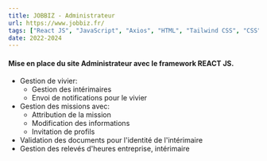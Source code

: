 ```yaml
---
title: JOBBIZ - Administrateur
url: https://www.jobbiz.fr/
tags: ["React JS", "JavaScript", "Axios", "HTML", "Tailwind CSS", "CSS",]
date: 2022-2024
---
```


#### Mise en place du site Administrateur avec le framework REACT JS. 

- Gestion de vivier:
    - Gestion des intérimaires
    - Envoi de notifications pour le vivier
- Gestion des missions avec:
    - Attribution de la mission
    - Modification des informations
    - Invitation de profils
- Validation des documents pour l'identité de l'intérimaire
- Gestion des relevés d'heures entreprise, intérimaire